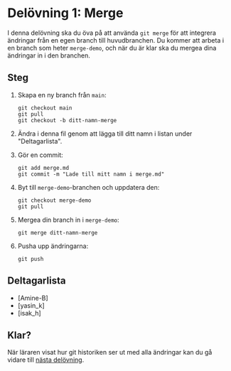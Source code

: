 # Delövning 1: Merge

I denna delövning ska du öva på att använda `git merge` för att integrera ändringar från en egen branch till huvudbranchen. Du kommer att arbeta i en branch som heter `merge-demo`, och när du är klar ska du mergea dina ändringar in i den branchen.

## Steg

1. Skapa en ny branch från `main`:

   ```
   git checkout main
   git pull
   git checkout -b ditt-namn-merge
   ```

2. Ändra i denna fil genom att lägga till ditt namn i listan under "Deltagarlista".

3. Gör en commit:

   ```
   git add merge.md
   git commit -m "Lade till mitt namn i merge.md"
   ```

4. Byt till `merge-demo`-branchen och uppdatera den:

   ```
   git checkout merge-demo
   git pull
   ```

5. Mergea din branch in i `merge-demo`:

   ```
   git merge ditt-namn-merge
   ```

6. Pusha upp ändringarna:
   ```
   git push
   ```

## Deltagarlista

- [Amine-B]
- [yasin_k]
- [isak_h]

## Klar?

När läraren visat hur git historiken ser ut med alla ändringar kan du gå vidare till [nästa delövning](./rebase.md).
